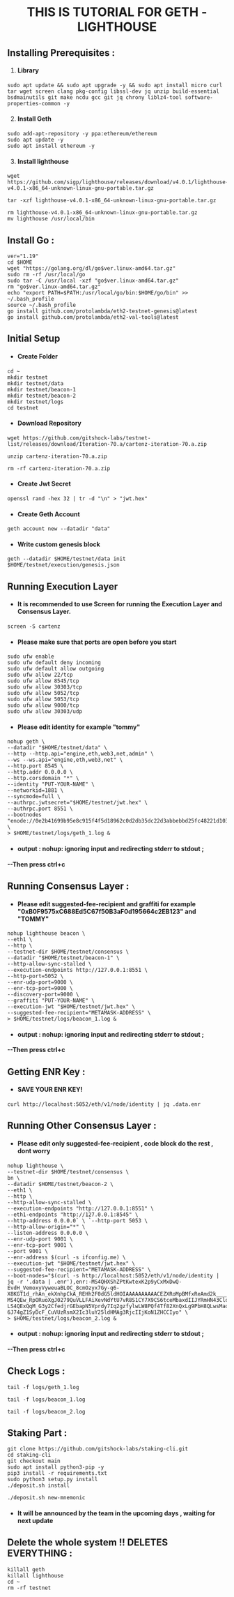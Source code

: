 <h1 align="center"> THIS IS TUTORIAL FOR GETH - LIGHTHOUSE </h1>



## Installing Prerequisites :

 1. #### Library
 ```
sudo apt update && sudo apt upgrade -y && sudo apt install micro curl tar wget screen clang pkg-config libssl-dev jq unzip build-essential bsdmainutils git make ncdu gcc git jq chrony liblz4-tool software-properties-common -y
```
2. #### Install Geth
```
sudo add-apt-repository -y ppa:ethereum/ethereum
sudo apt update -y
sudo apt install ethereum -y
```
 3. #### Install lighthouse 
 
```
wget https://github.com/sigp/lighthouse/releases/download/v4.0.1/lighthouse-v4.0.1-x86_64-unknown-linux-gnu-portable.tar.gz  
```
```
tar -xzf lighthouse-v4.0.1-x86_64-unknown-linux-gnu-portable.tar.gz
```
```
rm lighthouse-v4.0.1-x86_64-unknown-linux-gnu-portable.tar.gz
mv lighthouse /usr/local/bin
```

## Install Go :
```
ver="1.19" 
cd $HOME  
wget "https://golang.org/dl/go$ver.linux-amd64.tar.gz"
sudo rm -rf /usr/local/go
sudo tar -C /usr/local -xzf "go$ver.linux-amd64.tar.gz" 
rm "go$ver.linux-amd64.tar.gz"  
echo "export PATH=$PATH:/usr/local/go/bin:$HOME/go/bin" >> ~/.bash_profile 
source ~/.bash_profile  
go install github.com/protolambda/eth2-testnet-genesis@latest
go install github.com/protolambda/eth2-val-tools@latest
```
## Initial Setup

 - ####   Create Folder
 ```
cd ~ 
mkdir testnet  
mkdir testnet/data  
mkdir testnet/beacon-1  
mkdir testnet/beacon-2 
mkdir testnet/logs  
cd testnet
```
 -  ####  Download Repository
```
wget https://github.com/gitshock-labs/testnet-list/releases/download/Iteration-70.a/cartenz-iteration-70.a.zip
```
```
unzip cartenz-iteration-70.a.zip
```
```
rm -rf cartenz-iteration-70.a.zip
```

 -  ####  Create Jwt Secret
 ```
 openssl rand -hex 32 | tr -d "\n" > "jwt.hex"
```
 -  ####  Create Geth Account
 ```
 geth account new --datadir "data"
```
 - ####   Write custom genesis block
 ```
 geth --datadir $HOME/testnet/data init $HOME/testnet/execution/genesis.json
```
 

## Running Execution Layer

 -  #### It is recommended to use Screen for running the Execution Layer and Consensus Layer.

```
screen -S cartenz
```
 -  #### Please make sure that ports are open before you start 

```
sudo ufw enable
sudo ufw default deny incoming
sudo ufw default allow outgoing
sudo ufw allow 22/tcp
sudo ufw allow 8545/tcp
sudo ufw allow 30303/tcp
sudo ufw allow 5052/tcp 
sudo ufw allow 5053/tcp 
sudo ufw allow 9000/tcp 
sudo ufw allow 30303/udp
```
 -  #### Please edit identity for example "tommy"
```
nohup geth \ 
--datadir "$HOME/testnet/data" \ 
--http --http.api="engine,eth,web3,net,admin" \ 
--ws --ws.api="engine,eth,web3,net" \ 
--http.port 8545 \ 
--http.addr 0.0.0.0 \ 
--http.corsdomain "*" \ 
--identity "PUT-YOUR-NAME" \ 
--networkid=1881 \ 
--syncmode=full \ 
--authrpc.jwtsecret="$HOME/testnet/jwt.hex" \ 
--authrpc.port 8551 \ 
--bootnodes
"enode://0e2b41699b95e8c915f4f5d18962c0d2db35dc22d3abbebbd25fc48221d1039943240ad37a6e9d853c0b4ea45da7b6b5203a7127b5858c946fc040cace8d2d63@147.75.71.217:30303,enode://45b4fff6ab970e1e490deea8a5f960d806522fafdb33c8eaa38bc0ae970efc2256fc5746f0ecfec770af24c44864a3e6772a64f2e9f031f96fd4af7fd0483110@147.75.71.217:30304" \ 
> $HOME/testnet/logs/geth_1.log &
```
 - #### **output : nohup: ignoring input and redirecting stderr to stdout ;** 
**--Then press ctrl+c**

## Running Consensus Layer :

 - ####  Please edit suggested-fee-recipient and graffiti for example "0xB0F9575xC688Ed5C67f50B3aF0d195664c2EB123" and "TOMMY"

```
nohup lighthouse beacon \
--eth1 \
--http \
--testnet-dir $HOME/testnet/consensus \
--datadir "$HOME/testnet/beacon-1" \
--http-allow-sync-stalled \
--execution-endpoints http://127.0.0.1:8551 \
--http-port=5052 \
--enr-udp-port=9000 \
--enr-tcp-port=9000 \
--discovery-port=9000 \
--graffiti "PUT-YOUR-NAME" \
--execution-jwt "$HOME/testnet/jwt.hex" \
--suggested-fee-recipient="METAMASK-ADDRESS" \
> $HOME/testnet/logs/beacon_1.log &
```
 - #### **output : nohup: ignoring input and redirecting stderr to stdout ;** 
**--Then press ctrl+c**

## Getting ENR Key :

 - #### SAVE YOUR ENR KEY!

```
curl http://localhost:5052/eth/v1/node/identity | jq .data.enr
```

## Running Other Consensus Layer :

 - #### Please edit only suggested-fee-recipient , code block do the rest , dont worry

```
nohup lighthouse \ 
--testnet-dir $HOME/testnet/consensus \ 
bn \ 
--datadir $HOME/testnet/beacon-2 \ 
--eth1 \ 
--http \ 
--http-allow-sync-stalled \ 
--execution-endpoints "http://127.0.0.1:8551" \ 
--eth1-endpoints "http://127.0.0.1:8545" \ 
--http-address 0.0.0.0` \ `--http-port 5053 \ 
--http-allow-origin="*" \ 
--listen-address 0.0.0.0 \
--enr-udp-port 9001 \ 
--enr-tcp-port 9001 \ 
--port 9001 \ 
--enr-address $(curl -s ifconfig.me) \
--execution-jwt "$HOME/testnet/jwt.hex" \ 
--suggested-fee-recipient="METAMASK-ADDRESS" \ 
--boot-nodes="$(curl -s http://localhost:5052/eth/v1/node/identity | jq -r '.data | .enr'),enr:-MS4QHXShZPtKwtexK2p9yCxMxDwQ-EvdH_VemoxyVyweuaBLOC_8cmOzyx7Gy-q6-X8KGT1d_rhAn_ekXnhpCkA_REHh2F0dG5ldHOIAAAAAAAAAACEZXRoMpBMfxReAmd2k___________gmlkgnY0gmlwhJNLR9mJc2VjcDI1NmsxoQJB10N42nK6rr7Q_NIJNkJFi2uo6itMTOQlPZDcCy09T4hzeW5jbmV0c4gAAAAAAAAAAIN0Y3CCIyiDdWRwgiMo,enr:-MS4QEw_RpORuoXgJ0279QuVLLFAiXevNdYtU7vR8S1CY7X9CS6tceMbaxdIIJYRmHN43ClqHtE2b0H0maSb18cm9D0Hh2F0dG5ldHOIAAAAAAAAAACEZXRoMpBMfxReAmd2k___________gmlkgnY0gmlwhJNLR9mJc2VjcDI1NmsxoQOkQIyCVHLbLjIFMjqNSJEUsbYMe4Tsv9blUWvN6Rsft4hzeW5jbmV0c4gAAAAAAAAAAIN0Y3CCIymDdWRwgiMp,enr:-LS4QExQqM_G3y2CfedjrGEbapN5Vprdy7Iq2gzfylwLW8PQf4Tf82XnQxLg9PbH8QLwsMaoWwYjTo7xHQ4oy4eCn7kBh2F0dG5ldHOIAAAAAAAAAACEZXRoMpBMfxReAmd2k___________gmlkgnY0iXNlY3AyNTZrMaEDec2pARmw1GLJHiXIDaG-6J74gZ1SyDcF_CuVUzRsmX2Ic3luY25ldHMAg3RjcIIjKoN1ZHCCIyo" \
> $HOME/testnet/logs/beacon_2.log &
```
 - #### **output : nohup: ignoring input and redirecting stderr to stdout ;** 
**--Then press ctrl+c**

## Check Logs :

```
tail -f logs/geth_1.log
```
```
tail -f logs/beacon_1.log
```
```
tail -f logs/beacon_2.log
```

 ## Staking Part :
 ```
 git clone https://github.com/gitshock-labs/staking-cli.git
cd staking-cli
git checkout main
sudo apt install python3-pip -y
pip3 install -r requirements.txt
sudo python3 setup.py install
./deposit.sh install
```
```
./deposit.sh new-mnemonic
```

 - #### It will be announced by the team in the upcoming days , waiting for next update
 
 
 ## Delete the whole system !! DELETES EVERYTHING :
```
killall geth
killall lighthouse 
cd ~
rm -rf testnet 
 
```
